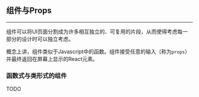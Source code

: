 ## 组件与Props

---

组件可以将UI页面分割成为许多相互独立的、可复用的片段，从而使得考虑每一部分的设计时可以独立考虑。

概念上讲，组件类似于Javascript中的函数。组件接受任意的输入（称为`props`）并最终返回在屏幕上显示的React元素。

### 函数式与类形式的组件

TODO